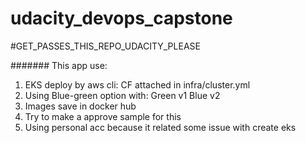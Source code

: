 # udacity_devops_capstone
#GET_PASSES_THIS_REPO_UDACITY_PLEASE



#######
This app use:
1. EKS deploy by aws cli: CF attached in infra/cluster.yml
2. Using Blue-green option
  with: Green v1
        Blue v2
3. Images save in docker hub
4. Try to make a approve sample for this
5. Using personal acc because it related some issue with create eks
